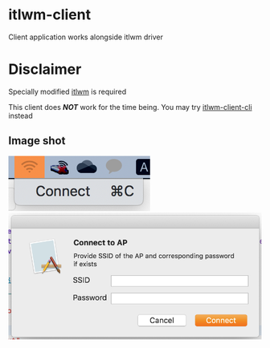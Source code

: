 # itlwm-client
Client application works alongside itlwm driver

# Disclaimer
Specially modified [itlwm](https://github.com/gimdh/itlwm) is required

This client does ***NOT*** work for the time being. You may try [itlwm-client-cli](https://github.com/gimdh/itlwm-client-cli) instead

## Image shot
<img src="https://raw.githubusercontent.com/gimdh/itlwm-client/master/Sample%20Image/%EC%8A%A4%ED%81%AC%EB%A6%B0%EC%83%B7%202020-06-10%20%EC%98%A4%ED%9B%84%2011.53.33.png">
<img src="https://raw.githubusercontent.com/gimdh/itlwm-client/master/Sample%20Image/%EC%8A%A4%ED%81%AC%EB%A6%B0%EC%83%B7%202020-06-10%20%EC%98%A4%ED%9B%84%2011.53.41.png">

